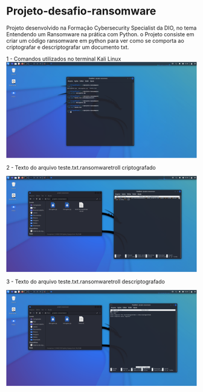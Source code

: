 # Projeto-desafio-ransomware

Projeto desenvolvido na Formação Cybersecurity Specialist da DIO, no tema Entendendo um Ransomware na prática com Python.
o Projeto consiste em criar um código ransomware em python para ver como se comporta ao criptografar e descriptografar um documento txt.

1 - Comandos utilizados no terminal Kali Linux
<img src= "https://github.com/lipenspereira39/projeto-desafio-ransomware/blob/main/imagensprojetoransomware/img1.png"  alt="Comandos no terminal">

2 - Texto do arquivo teste.txt.ransomwaretroll criptografado

<img src="https://github.com/lipenspereira39/projeto-desafio-ransomware/blob/main/imagensprojetoransomware/img2.png" alt="Arquivo criptografado">

3 - Texto do arquivo teste.txt.ransomwaretroll descriptografado

<img src="https://github.com/lipenspereira39/projeto-desafio-ransomware/blob/main/imagensprojetoransomware/img3.png" alt="Arquivo descriptografado">
